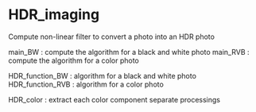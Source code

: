 # HDR_imaging
Compute non-linear filter to convert a photo into an HDR photo

main_BW  :  compute the algorithm for a black and white photo
main_RVB : compute the algorithm for a color photo

HDR_function_BW  : algorithm for a black and white photo
HDR_function_RVB : algorithm for a color photo

HDR_color : extract each color component separate processings

